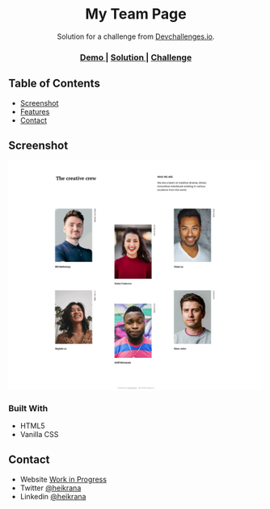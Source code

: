 <h1 align="center">My Team Page</h1>

<div align="center">
   Solution for a challenge from  <a href="http://devchallenges.io" target="_blank">Devchallenges.io</a>.
</div>

<div align="center">
  <h3>
    <a href="https://heikrana.github.io/devchallenges-myTeamPage/">
      Demo
    </a>
    <span> | </span>
    <a href="https://github.com/Heikrana/devchallenges-myTeamPage">
      Solution
    </a>
    <span> | </span>
    <a href="https://devchallenges.io/challenges/hhmesazsqgKXrTkYkt0U">
      Challenge
    </a>
  </h3>
</div>

## Table of Contents

-   [Screenshot](#screenshot)
-   [Features](#features)
-   [Contact](#contact)

## Screenshot

![screenshot](./demo.png)

### Built With

-   HTML5
-   Vanilla CSS

## Contact

-   Website [Work in Progress](https://heikrana.github.io/devchallenges-404NotFound/)
-   Twitter [@heikrana](https://twitter.com/heikrana)
-   Linkedin [@heikrana](https://linkedin.com/in/heikrana)
